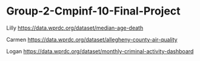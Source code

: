 # Group-2-Cmpinf-10-Final-Project

Lilly
https://data.wprdc.org/dataset/median-age-death

Carmen
https://data.wprdc.org/dataset/allegheny-county-air-quality

Logan
https://data.wprdc.org/dataset/monthly-criminal-activity-dashboard
